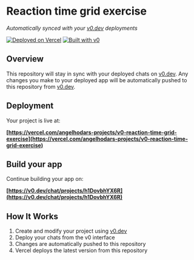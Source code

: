 # Reaction time grid exercise

*Automatically synced with your [v0.dev](https://v0.dev) deployments*

[![Deployed on Vercel](https://img.shields.io/badge/Deployed%20on-Vercel-black?style=for-the-badge&logo=vercel)](https://vercel.com/angelhodars-projects/v0-reaction-time-grid-exercise)
[![Built with v0](https://img.shields.io/badge/Built%20with-v0.dev-black?style=for-the-badge)](https://v0.dev/chat/projects/h1DovbhYX6R)

## Overview

This repository will stay in sync with your deployed chats on [v0.dev](https://v0.dev).
Any changes you make to your deployed app will be automatically pushed to this repository from [v0.dev](https://v0.dev).

## Deployment

Your project is live at:

**[https://vercel.com/angelhodars-projects/v0-reaction-time-grid-exercise](https://vercel.com/angelhodars-projects/v0-reaction-time-grid-exercise)**

## Build your app

Continue building your app on:

**[https://v0.dev/chat/projects/h1DovbhYX6R](https://v0.dev/chat/projects/h1DovbhYX6R)**

## How It Works

1. Create and modify your project using [v0.dev](https://v0.dev)
2. Deploy your chats from the v0 interface
3. Changes are automatically pushed to this repository
4. Vercel deploys the latest version from this repository